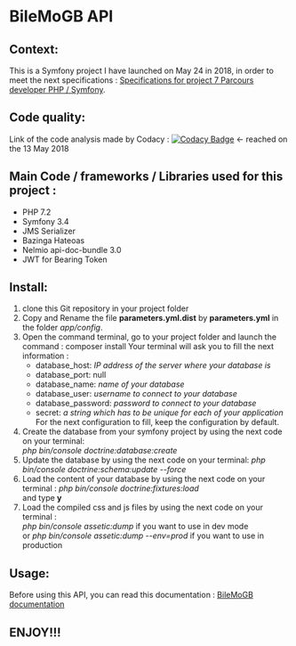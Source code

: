 BileMoGB API
========

## Context:
This is a Symfony project I have launched on May 24 in 2018, in order to meet the next specifications : [Specifications for project 7 Parcours developer PHP / Symfony](https://openclassrooms.com/fr/projects/creez-un-web-service-exposant-une-api).

## Code quality:
Link of the code analysis made by Codacy : [![Codacy Badge](https://api.codacy.com/project/badge/Grade/844bdfb8d8b44b15bd8679b7445c9ec5)](https://www.codacy.com/project/gbernhard44100/BileMoGB/dashboard?utm_source=github.com&amp;utm_medium=referral&amp;utm_content=gbernhard44100/BileMoGB&amp;utm_campaign=Badge_Grade_Dashboard) <- reached on the 13 May 2018

## Main Code / frameworks / Libraries used for this project :
* PHP 7.2
* Symfony 3.4
* JMS Serializer 
* Bazinga Hateoas
* Nelmio api-doc-bundle 3.0
* JWT for Bearing Token

## Install:
1. clone this Git repository in your project folder
2. Copy and Rename the file **parameters.yml.dist** by **parameters.yml** in the folder *app/config*.
3. Open the command terminal, go to your project folder and launch the command : composer install 
   Your terminal will ask you to fill the next information :
    * database_host: *IP address of the server where your database is*
    * database_port: null
    * database_name: *name of your database*
    * database_user: *username to connect to your database*
    * database_password: *password to connect to your database*
    * secret: *a string which has to be unique for each of your application* 
    For the next configuration to fill, keep the configuration by default.
4. Create the database from your symfony project by using the next code on your terminal:  
*php bin/console doctrine:database:create*
5. Update the database by using the next code on your terminal: *php bin/console doctrine:schema:update --force*
6. Load the content of your database by using the next code on your terminal : *php bin/console doctrine:fixtures:load*  
and type **y**
7. Load the compiled css and js files by using the next code on your terminal :  
*php bin/console assetic:dump* if you  want to use in dev mode  
or *php bin/console assetic:dump --env=prod* if you want to use in production

## Usage:
Before using this API, you can read this documentation : [BileMoGB documentation](http://bilemogb.bernharddesign.ovh/api/doc)

## ENJOY!!!
